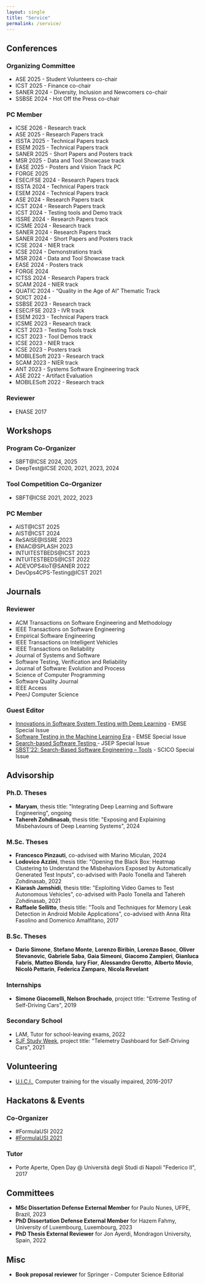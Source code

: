 ```yaml
---
layout: single
title: "Service"
permalink: /service/
---
```


## Conferences
### Organizing Committee
* ASE 2025 - Student Volunteers co-chair
* ICST 2025 - Finance co-chair
* SANER 2024 - Diversity, Inclusion and Newcomers co-chair
* SSBSE 2024 - Hot Off the Press co-chair  

### PC Member
* ICSE 2026 - Research track
* ASE 2025 - Research Papers track
* ISSTA 2025 - Technical Papers track
* ESEM 2025 - Technical Papers track
* SANER 2025 - Short Papers and Posters track
* MSR 2025 - Data and Tool Showcase track
* EASE 2025 - Posters and Vision Track PC
* FORGE 2025
* ESEC/FSE 2024 - Research Papers track
* ISSTA 2024 - Technical Papers track
* ESEM 2024 - Technical Papers track
* ASE 2024 - Research Papers track
* ICST 2024 - Research Papers track
* ICST 2024 - Testing tools and Demo track
* ISSRE 2024 - Research Papers track
* ICSME 2024 - Research track
* SANER 2024 - Research Papers track
* SANER 2024 - Short Papers and Posters track
* ICSE 2024 - NIER track  
* ICSE 2024 - Demonstrations track
* MSR 2024 - Data and Tool Showcase track
* EASE 2024 - Posters track
* FORGE 2024
* ICTSS 2024 - Research Papers track
* SCAM 2024 - NIER track
* QUATIC 2024 - “Quality in the Age of AI” Thematic Track
* SOICT 2024 - 
* SSBSE 2023 - Research track  
* ESEC/FSE 2023 - IVR track
* ESEM 2023 - Technical Papers track
* ICSME 2023 - Research track
* ICST 2023 - Testing Tools track
* ICST 2023 - Tool Demos track
* ICSE 2023 - NIER track
* ICSE 2023 - Posters track
* MOBILESoft 2023 - Research track
* SCAM 2023 - NIER track
* ANT 2023 - Systems Software Engineering track
* ASE 2022 - Artifact Evaluation
* MOBILESoft 2022 - Research track

### Reviewer
* ENASE 2017

## Workshops
### Program Co-Organizer
* SBFT@ICSE 2024, 2025 
* DeepTest@ICSE 2020, 2021, 2023, 2024  

### Tool Competition Co-Organizer
* SBFT@ICSE 2021, 2022, 2023 

### PC Member
* AIST@ICST 2025 
* AIST@ICST 2024  
* ReSAISE@ISSRE 2023
* ENIAC@SPLASH 2023  
* INTUITESTBEDS@ICST 2023
* INTUITESTBEDS@ICST 2022
* ADEVOPS4IoT@SANER 2022
* DevOps4CPS-Testing@ICST 2021

## Journals

### Reviewer
* ACM Transactions on Software Engineering and Methodology
* IEEE Transactions on Software Engineering
* Empirical Software Engineering
* IEEE Transactions on Intelligent Vehicles
* IEEE Transactions on Reliability
* Journal of Systems and Software
* Software Testing, Verification and Reliability
* Journal of Software: Evolution and Process
* Science of Computer Programming
* Software Quality Journal
* IEEE Access
* PeerJ Computer Science

### Guest Editor
* [Innovations in Software System Testing with Deep Learning](https://emsejournal.github.io/special_issues/2023_Innovations_in_Software_System_Testing_with_Deep_Learning.html) - EMSE Special Issue
* [Software Testing in the Machine Learning Era](https://emsejournal.github.io/special_issues/2021_Software_Testing_in_the_Machine_Learning_Era.html) - EMSE Special Issue
* [Search-based Software Testing ](https://onlinelibrary.wiley.com/pb-assets/assets/20477481/Special%20Issue%20on%20Search-based%20software%20testing-1637849907903.pdf) - JSEP Special Issue
* [SBST’22: Search-Based Software Engineering – Tools](https://www.sciencedirect.com/journal/science-of-computer-programming/special-issue/102JKDZ8BMS) - SCICO Special Issue

## Advisorship

### Ph.D. Theses
* **Maryam**, thesis title: "Integrating Deep Learning and Software Engineering", ongoing  
* **Tahereh Zohdinasab**, thesis title: "Exposing and Explaining Misbehaviours of Deep Learning Systems", 2024

### M.Sc. Theses
* **Francesco Pinzauti**, co-advised with Marino Miculan, 2024
* **Lodovico Azzini**, thesis title: "Opening the Black Box: Heatmap Clustering to Understand the Misbehaviors Exposed by Automatically Generated Test Inputs", co-advised with Paolo Tonella and Tahereh Zohdinasab, 2022
* **Kiarash Jamshidi**, thesis title: "Exploiting Video Games to Test Autonomous Vehicles", co-advised with Paolo Tonella and Tahereh Zohdinasab, 2021
* **Raffaele Sellitto**, thesis title: "Tools and Techniques for Memory Leak Detection in Android Mobile Applications", co-advised with Anna Rita Fasolino and Domenico Amalfitano, 2017

### B.Sc. Theses
* **Dario Simone**, **Stefano Monte**, **Lorenzo Biribin**, **Lorenzo Basoc**, **Oliver Stevanovic**, **Gabriele Saba**, **Gaia Simeoni**, **Giacomo Zampieri**, **Gianluca Fabris**, **Matteo Blonda**, **Iury Fior**, **Alessandro Gerotto**, **Alberto Movio**, **Nicolò Pettarin**, **Federica Zamparo**, **Nicola Revelant**

### Internships
* **Simone Giacomelli, Nelson Brochado**, project title: "Extreme Testing of Self-Driving Cars", 2019

### Secondary School
* LAM, Tutor for school-leaving exams, 2022
* [SJF Study Week](https://sjf.ch/it/review-settimana-di-studio-fascinating-informatics-2021/), project title: "Telemetry Dashboard for Self-Driving Cars", 2021

## Volunteering
* [U.I.C.I.](https://www.uiciechi.it), Computer training for the visually impaired, 2016-2017 

## Hackatons & Events
### Co-Organizer
* #FormulaUSI 2022  
* [#FormulaUSI 2021](https://formulausi.si.usi.ch/2021/)

### Tutor
* Porte Aperte, Open Day @ Università degli Studi di Napoli "Federico II", 2017  

## Committees  
* **MSc Dissertation Defense External Member** for Paulo Nunes, UFPE, Brazil, 2023  
* **PhD Dissertation Defense External Member** for Hazem Fahmy, University of Luxembourg, Luxembourg, 2023  
* **PhD Thesis External Reviewer** for Jon Ayerdi, Mondragon University, Spain, 2022  

## Misc  
* **Book proposal reviewer** for Springer - Computer Science Editorial  
